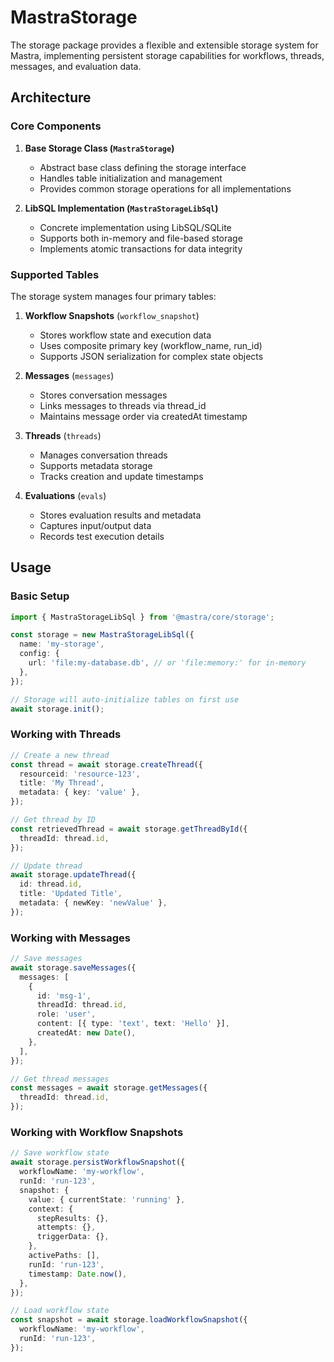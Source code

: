 # MastraStorage

The storage package provides a flexible and extensible storage system for Mastra, implementing persistent storage capabilities for workflows, threads, messages, and evaluation data.

## Architecture

### Core Components

1. **Base Storage Class (`MastraStorage`)**

   - Abstract base class defining the storage interface
   - Handles table initialization and management
   - Provides common storage operations for all implementations

2. **LibSQL Implementation (`MastraStorageLibSql`)**
   - Concrete implementation using LibSQL/SQLite
   - Supports both in-memory and file-based storage
   - Implements atomic transactions for data integrity

### Supported Tables

The storage system manages four primary tables:

1. **Workflow Snapshots** (`workflow_snapshot`)

   - Stores workflow state and execution data
   - Uses composite primary key (workflow_name, run_id)
   - Supports JSON serialization for complex state objects

2. **Messages** (`messages`)

   - Stores conversation messages
   - Links messages to threads via thread_id
   - Maintains message order via createdAt timestamp

3. **Threads** (`threads`)

   - Manages conversation threads
   - Supports metadata storage
   - Tracks creation and update timestamps

4. **Evaluations** (`evals`)
   - Stores evaluation results and metadata
   - Captures input/output data
   - Records test execution details

## Usage

### Basic Setup

```typescript
import { MastraStorageLibSql } from '@mastra/core/storage';

const storage = new MastraStorageLibSql({
  name: 'my-storage',
  config: {
    url: 'file:my-database.db', // or 'file:memory:' for in-memory
  },
});

// Storage will auto-initialize tables on first use
await storage.init();
```

### Working with Threads

```typescript
// Create a new thread
const thread = await storage.createThread({
  resourceid: 'resource-123',
  title: 'My Thread',
  metadata: { key: 'value' },
});

// Get thread by ID
const retrievedThread = await storage.getThreadById({
  threadId: thread.id,
});

// Update thread
await storage.updateThread({
  id: thread.id,
  title: 'Updated Title',
  metadata: { newKey: 'newValue' },
});
```

### Working with Messages

```typescript
// Save messages
await storage.saveMessages({
  messages: [
    {
      id: 'msg-1',
      threadId: thread.id,
      role: 'user',
      content: [{ type: 'text', text: 'Hello' }],
      createdAt: new Date(),
    },
  ],
});

// Get thread messages
const messages = await storage.getMessages({
  threadId: thread.id,
});
```

### Working with Workflow Snapshots

```typescript
// Save workflow state
await storage.persistWorkflowSnapshot({
  workflowName: 'my-workflow',
  runId: 'run-123',
  snapshot: {
    value: { currentState: 'running' },
    context: {
      stepResults: {},
      attempts: {},
      triggerData: {},
    },
    activePaths: [],
    runId: 'run-123',
    timestamp: Date.now(),
  },
});

// Load workflow state
const snapshot = await storage.loadWorkflowSnapshot({
  workflowName: 'my-workflow',
  runId: 'run-123',
});
```
